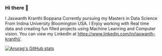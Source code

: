 ### Hi there 👋
I Jaswanth Kranthi Boppana Currently pursuing my Masters in Data Science From Indina University Bloomington USA. I Enjoy working with Real time data and creating fun filled projects using Machine Leanring and Computer vision. You can view my LinkedIn at https://www.linkedin.com/in/jaswanth-kranthi/. 

[![Anurag's GitHub stats](https://github-readme-stats.vercel.app/api?username=kranthi101010)](https://github.com/anuraghazra/github-readme-stats)
<!--
**kranthi101010/kranthi101010** is a ✨ _special_ ✨ repository because its `README.md` (this file) appears on your GitHub profile.

Here are some ideas to get you started:

- 🔭 I’m currently working on ...
- 🌱 I’m currently learning ...
- 👯 I’m looking to collaborate on ...
- 🤔 I’m looking for help with ...
- 💬 Ask me about ...
- 📫 How to reach me: ...
- 😄 Pronouns: ...
- ⚡ Fun fact: ...
-->
